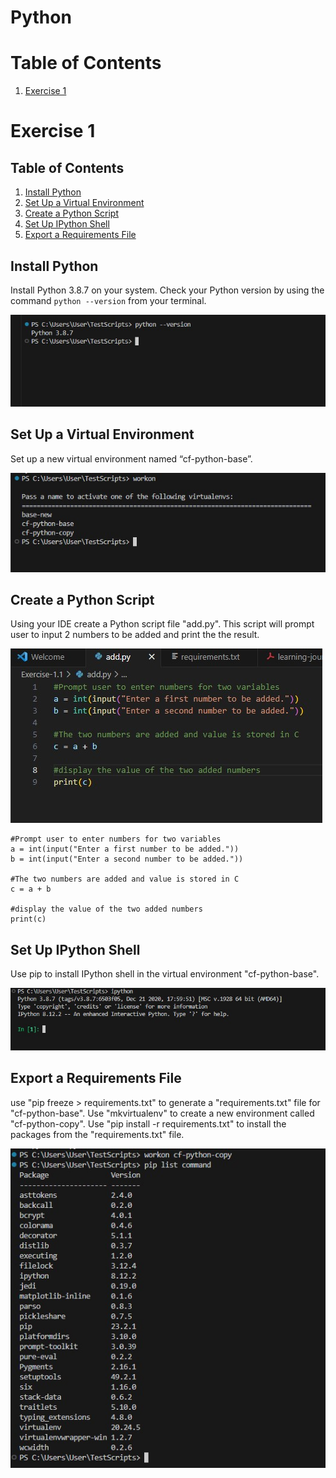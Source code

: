# Python

# Table of Contents

1. [Exercise 1](#exercise-1)

# Exercise 1

## Table of Contents

1. [Install Python](#install-python)
2. [Set Up a Virtual Environment](#set-up-a-virtual-environment)
3. [Create a Python Script](#create-a-python-script)
4. [Set Up IPython Shell](#set-up-ipython-shell)
5. [Export a Requirements File](#export-a-requirements-file)


## Install Python

Install Python 3.8.7 on your system. Check your Python version by using the command `python --version` from your terminal.

![Step 1](./Exercise-1.1/screenshots/step_1.jpg)

## Set Up a Virtual Environment

Set up a new virtual environment named “cf-python-base”.

![Step 2](./Exercise-1.1/screenshots/step_2.jpg)

## Create a Python Script

Using your IDE create a Python script file "add.py". This script will prompt user to input 2 numbers to be added and print the the result.

![Step 3](./Exercise-1.1/screenshots/step_3.jpg)

```
#Prompt user to enter numbers for two variables
a = int(input("Enter a first number to be added."))
b = int(input("Enter a second number to be added."))

#The two numbers are added and value is stored in C
c = a + b

#display the value of the two added numbers
print(c)
```

## Set Up IPython Shell

Use pip to install IPython shell in the virtual environment "cf-python-base".

![Step 4](./Exercise-1.1/screenshots/step_4.jpg)

## Export a Requirements File

use "pip freeze > requirements.txt" to generate a "requirements.txt" file for "cf-python-base". Use "mkvirtualenv" to create a new environment called "cf-python-copy". Use "pip install -r requirements.txt" to install the packages from the "requirements.txt" file.

![Step 5](./Exercise-1.1/screenshots/step_5.jpg)
